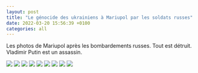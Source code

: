```yaml
---
layout: post
title: "Le génocide des ukrainiens à Mariupol par les soldats russes"
date: 2022-03-20 15:56:39 +0100
categories: all
---
```


Les photos de Mariupol après les bombardements russes. Tout est détruit. Vladimir Putin est un assassin.

<img src="{{ site.baseurl }}/assets/images/mariupol/FN_sORRXsAUlNqU.jpeg">
<img src="{{ site.baseurl }}/assets/images/mariupol/FNpKrdLXoAARWYc.jpeg">
<img src="{{ site.baseurl }}/assets/images/mariupol/FNpKsUqXsAAEaP4.jpeg">
<img src="{{ site.baseurl }}/assets/images/mariupol/FNvUt-UXEAQjf-T.jpeg">
<img src="{{ site.baseurl }}/assets/images/mariupol/FOCZEy8XwAA2d89.jpeg">
<img src="{{ site.baseurl }}/assets/images/mariupol/FOKMRxhWQAEzkSy.jpeg">
<img src="{{ site.baseurl }}/assets/images/mariupol/FOKMRxiXEAQ0mAJ.jpeg">
<img src="{{ site.baseurl }}/assets/images/mariupol/FOKsjCFXEAQPLs3.jpeg">
<img src="{{ site.baseurl }}/assets/images/mariupol/FOOhq0cWUAEqpen.jpeg">
